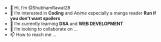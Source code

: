 - 👋 Hi, I’m @ShubhamRawat28
- 👀 I’m interested in **Coding** and _Anime_ especially a manga reader **Run if you don't want spoilers**
- 🌱 I’m currently learning **DSA** and **WEB DEVELOPMENT**
- 💞️ I’m looking to collaborate on ...
- 📫 How to reach me ...

<!---
ShubhamRawat28/ShubhamRawat28 is a ✨ special ✨ repository because its `README.md` (this file) appears on your GitHub profile.
You can click the Preview link to take a look at your changes.
--->
